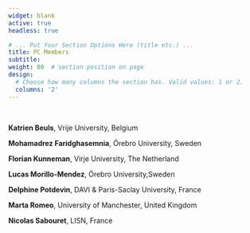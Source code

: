 ```yaml
---
widget: blank
active: true
headless: true

# ... Put Your Section Options Here (title etc.) ...
title: PC Members
subtitle:
weight: 80  # section position on page
design:
  # Choose how many columns the section has. Valid values: 1 or 2.
  columns: '2'
---
```

<br />

**Katrien Beuls**, Vrije University, Belgium

**Mohamadrez Faridghasemnia**, Örebro University, Sweden

**Florian Kunneman**, Virje University, The Netherland

**Lucas Morillo-Mendez**, Örebro University,Sweden

**Delphine Potdevin**, DAVI & Paris-Saclay University, France

**Marta Romeo**, University of Manchester, United Kingdom

**Nicolas Sabouret**, LISN,  France



